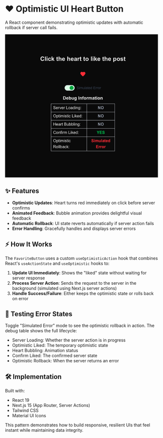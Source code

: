 # ❤️ Optimistic UI Heart Button

A React component demonstrating optimistic updates with automatic rollback if server call fails.

![Screenshot of the Favorite Button with Debug Information](Screenshot.png)

## ✨ Features

- **Optimistic Updates**: Heart turns red immediately on click before server confirms
- **Animated Feedback**: Bubble animation provides delightful visual feedback
- **Automatic Rollback**: UI state reverts automatically if server action fails
- **Error Handling**: Gracefully handles and displays server errors

## ⚡️ How It Works

The `FavoriteButton` uses a custom `useOptimisticAction` hook that combines React's `useActionState` and `useOptimistic` hooks to:

1. **Update UI Immediately**: Shows the "liked" state without waiting for server response
2. **Process Server Action**: Sends the request to the server in the background (simulated using Next.js server actions)
3. **Handle Success/Failure**: Either keeps the optimistic state or rolls back on error

## 🧪 Testing Error States

Toggle "Simulated Error" mode to see the optimistic rollback in action. The debug table shows the full lifecycle:

- Server Loading: Whether the server action is in progress
- Optimistic Liked: The temporary optimistic state
- Heart Bubbling: Animation status
- Confirm Liked: The confirmed server state
- Optimistic Rollback: When the server returns an error

## 🛠️ Implementation

Built with:
- React 19
- Next.js 15 (App Router, Server Actions)
- Tailwind CSS
- Material UI Icons

This pattern demonstrates how to build responsive, resilient UIs that feel instant while maintaining data integrity.

